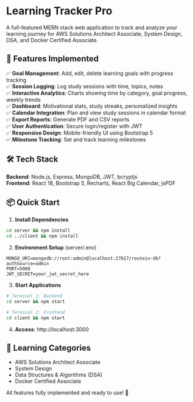 # Learning Tracker Pro

A full-featured MERN stack web application to track and analyze your learning journey for AWS Solutions Architect Associate, System Design, DSA, and Docker Certified Associate.

## 🚀 Features Implemented

✅ **Goal Management**: Add, edit, delete learning goals with progress tracking  
✅ **Session Logging**: Log study sessions with time, topics, notes  
✅ **Interactive Analytics**: Charts showing time by category, goal progress, weekly trends  
✅ **Dashboard**: Motivational stats, study streaks, personalized insights  
✅ **Calendar Integration**: Plan and view study sessions in calendar format  
✅ **Export Reports**: Generate PDF and CSV reports  
✅ **User Authentication**: Secure login/register with JWT  
✅ **Responsive Design**: Mobile-friendly UI using Bootstrap 5  
✅ **Milestone Tracking**: Set and track learning milestones

## 🛠️ Tech Stack

**Backend**: Node.js, Express, MongoDB, JWT, bcryptjs  
**Frontend**: React 18, Bootstrap 5, Recharts, React Big Calendar, jsPDF

## 📦 Quick Start

1. **Install Dependencies**

```bash
cd server && npm install
cd ../client && npm install
```

2. **Environment Setup** (server/.env)

```env
MONGO_URI=mongodb://root:admin@localhost:27017/routein-db?authSource=admin
PORT=5000
JWT_SECRET=your_jwt_secret_here
```

3. **Start Applications**

```bash
# Terminal 1: Backend
cd server && npm start

# Terminal 2: Frontend
cd client && npm start
```

4. **Access**: http://localhost:3000

## 🎯 Learning Categories

- AWS Solutions Architect Associate
- System Design
- Data Structures & Algorithms (DSA)
- Docker Certified Associate

All features fully implemented and ready to use! 🚀
